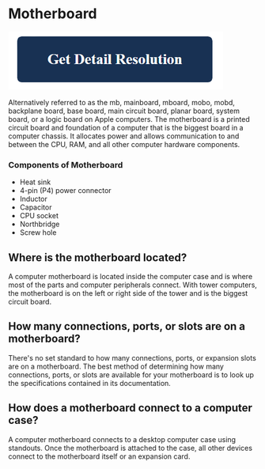 # Motherboard

[![Motherboard](blue.png)](https://github.com/life-wire/motherboard.html)

Alternatively referred to as the mb, mainboard, mboard, mobo, mobd, backplane board, base board, main circuit board, planar board, system board, or a logic board on Apple computers. The motherboard is a printed circuit board and foundation of a computer that is the biggest board in a computer chassis. It allocates power and allows communication to and between the CPU, RAM, and all other computer hardware components.

### Components of Motherboard

* Heat sink
* 4-pin (P4) power connector
* Inductor
* Capacitor
* CPU socket
* Northbridge
* Screw hole

## Where is the motherboard located?

A computer motherboard is located inside the computer case and is where most of the parts and computer peripherals connect. With tower computers, the motherboard is on the left or right side of the tower and is the biggest circuit board.

## How many connections, ports, or slots are on a motherboard?

There's no set standard to how many connections, ports, or expansion slots are on a motherboard. The best method of determining how many connections, ports, or slots are available for your motherboard is to look up the specifications contained in its documentation.

## How does a motherboard connect to a computer case?

A computer motherboard connects to a desktop computer case using standouts. Once the motherboard is attached to the case, all other devices connect to the motherboard itself or an expansion card.
